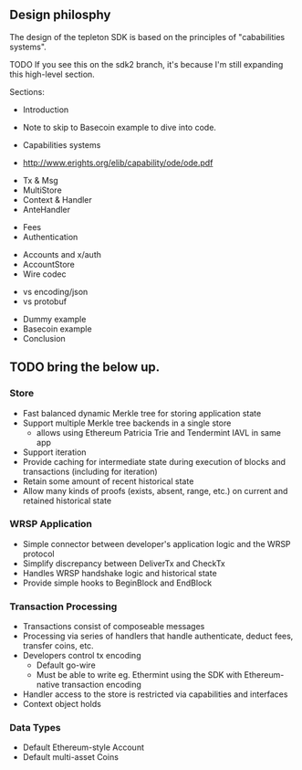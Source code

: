 ## Design philosphy

The design of the tepleton SDK is based on the principles of "cababilities systems".

TODO If you see this on the sdk2 branch, it's because I'm still expanding this high-level section.

Sections:

* Introduction
 - Note to skip to Basecoin example to dive into code.
* Capabilities systems
 - http://www.erights.org/elib/capability/ode/ode.pdf
* Tx & Msg
* MultiStore
* Context & Handler
* AnteHandler
 - Fees
 - Authentication
* Accounts and x/auth
* AccountStore
* Wire codec
 - vs encoding/json
 - vs protobuf
* Dummy example
* Basecoin example
* Conclusion

## ######################################
## TODO bring the below up.

### Store

- Fast balanced dynamic Merkle tree for storing application state
- Support multiple Merkle tree backends in a single store 
    - allows using Ethereum Patricia Trie and Tendermint IAVL in same app
- Support iteration
- Provide caching for intermediate state during execution of blocks and transactions (including for iteration)
- Retain some amount of recent historical state
- Allow many kinds of proofs (exists, absent, range, etc.) on current and retained historical state

### WRSP Application

- Simple connector between developer's application logic and the WRSP protocol
- Simplify discrepancy between DeliverTx and CheckTx
- Handles WRSP handshake logic and historical state
- Provide simple hooks to BeginBlock and EndBlock 

### Transaction Processing

- Transactions consist of composeable messages 
- Processing via series of handlers that handle authenticate, deduct fees, transfer coins, etc.
- Developers control tx encoding
    - Default go-wire
    - Must be able to write eg. Ethermint using the SDK with Ethereum-native transaction encoding
- Handler access to the store is restricted via capabilities and interfaces
- Context object holds

### Data Types

- Default Ethereum-style Account 
- Default multi-asset Coins

